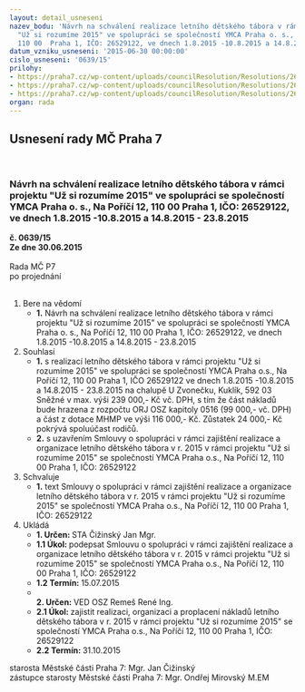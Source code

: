 ```yaml
---
layout: detail_usneseni
nazev_bodu: 'Návrh na schválení realizace letního dětského tábora v rámci projektu
  "Už si rozumíme 2015" ve spolupráci se společností YMCA Praha o. s., Na Poříčí 12,
  110 00  Praha 1, IČO: 26529122, ve dnech 1.8.2015 -10.8.2015 a 14.8.2015 - 23.8.2015 '
datum_vzniku_usneseni: '2015-06-30 00:00:00'
cislo_usneseni: '0639/15'
prilohy:
- https://praha7.cz/wp-content/uploads/councilResolution/Resolutions/26210/41-15-dz_ldt.doc
- https://praha7.cz/wp-content/uploads/councilResolution/Resolutions/26210/41-15-smlouva_ldt.doc
- https://praha7.cz/wp-content/uploads/councilResolution/Resolutions/26210/41-15-vypis_z_or_ymca.pdf
organ: rada
---
```

<div id="ucUsn_pList" class="usn">
	<span><h2>Usnesení rady MČ Praha 7 </h2>
<br></span><div class="standBody">
<span><h3>Návrh na schválení realizace letního dětského tábora v rámci projektu "Už si rozumíme 2015" ve spolupráci se společností YMCA Praha o. s., Na Poříčí 12, 110 00  Praha 1, IČO: 26529122, ve dnech 1.8.2015 -10.8.2015 a 14.8.2015 - 23.8.2015 </h3></span><div class="center">
		<strong>č. 0639/15</strong><br>
	</div>
<div class="center">
		<strong>Ze dne 30.06.2015</strong><br><br>
	</div>Rada MČ P7<br> po projednání<br><br><ol>
<li>Bere na vědomí<ul><li>
<strong>1.</strong> Návrh na schválení realizace letního dětského tábora v rámci projektu "Už si rozumíme 2015" ve spolupráci se společností YMCA Praha o. s., Na Poříčí 12, 110 00  Praha 1, IČO: 26529122, ve dnech 1.8.2015 -10.8.2015 a 14.8.2015 - 23.8.2015 </li></ul>
</li>
<li>Souhlasí<ul>
<li>
<strong>1.</strong> s realizací letního dětského tábora v rámci projektu "Už si rozumíme 2015" ve spolupráci se společností YMCA Praha o.s., Na Poříčí 12, 110 00 Praha 1, IČO 26529122 ve dnech 1.8.2015 -10.8.2015 a 14.8.2015 - 23.8.2015 na chalupě U Zvonečku, Kuklík, 592 03 Sněžné v max. výši 239 000,- Kč vč. DPH, s tím že část nákladů bude hrazena z rozpočtu ORJ OSZ kapitoly 0516 (99 000,- vč. DPH) a část z dotace MHMP ve výši 116 000,- Kč. Zůstatek 24 000,- Kč pokrývá spoluúčast rodičů.   </li>
<li>
<strong>2.</strong> s uzavřením Smlouvy o spolupráci v rámci zajištění realizace a organizace letního dětského tábora v r. 2015 v rámci projektu "Už si rozumíme 2015" se společností YMCA Praha o.s., Na Poříčí 12, 110 00  Praha 1, IČO: 26529122</li>
</ul>
</li>
<li>Schvaluje<ul><li>
<strong>1.</strong> text Smlouvy o spolupráci v rámci zajištění realizace a organizace letního dětského tábora v r. 2015 v rámci projektu "Už si rozumíme 2015" se společností   YMCA Praha o.s., Na Poříčí 12, 110 00  Praha 1, IČO: 26529122 </li></ul>
</li>
<li>Ukládá<ul>
<li>
<strong>1. Určen: </strong>STA Čižinský Jan Mgr.</li>
<li>
<strong>1.1 Úkol: </strong>podepsat Smlouvu o spolupráci v rámci zajištění realizace a organizace letního dětského tábora v r. 2015 v rámci projektu "Už si rozumíme 2015" se společností YMCA Praha o.s., Na Poříčí 12, 110 00  Praha 1, IČO: 26529122</li>
<li>
<strong>1.2 Termín: </strong>15.07.2015</li>
<li>
<strong><br>2. Určen: </strong>VED OSZ Remeš René Ing.</li>
<li>
<strong>2.1 Úkol: </strong>zajistit realizaci, organizaci a proplacení nákladů letního dětského tábora v r. 2015 v rámci projektu "Už si rozumíme 2015" se společností YMCA Praha o.s., Na Poříčí 12, 110 00  Praha 1, IČO: 26529122  </li>
<li>
<strong>2.2 Termín: </strong>31.10.2015</li>
</ul>
</li>
</ol>starosta Městské části Praha 7: Mgr. Jan Čižinský<br>zástupce starosty Městské části Praha 7: Mgr. Ondřej Mirovský M.EM 
</div>
</div>